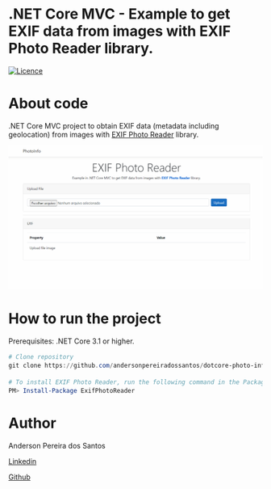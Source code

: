 # .NET Core MVC - Example to get EXIF data from images with EXIF Photo Reader library.

[![Licence](https://img.shields.io/npm/l/react)](https://github.com/andersonpereiradossantos/dotcore-photo-info/blob/main/LICENSE) 

# About code

.NET Core MVC project to obtain EXIF ​​data (metadata including geolocation) from images with [EXIF Photo Reader](https://github.com/andersonpereiradossantos) library.


![Presetion](https://raw.githubusercontent.com/andersonpereiradossantos/assets/main/dotcore-photo-info.gif)

# How to run the project

Prerequisites: .NET Core 3.1 or higher.

```powershell
# Clone repository
git clone https://github.com/andersonpereiradossantos/dotcore-photo-info.git

# To install EXIF Photo Reader, run the following command in the Package Manager Console:
PM> Install-Package ExifPhotoReader
```


# Author

Anderson Pereira dos Santos

[Linkedin](https://www.linkedin.com/in/andersonpereirasantos)

[Github](https://github.com/andersonpereiradossantos)
